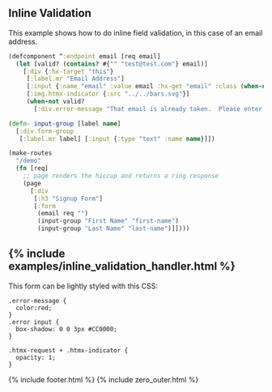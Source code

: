 ## Inline Validation

This example shows how to do inline field validation, in this case of an email address.

```clojure
(defcomponent ^:endpoint email [req email]
  (let [valid? (contains? #{"" "test@test.com"} email)]
    [:div {:hx-target "this"}
     [:label.mr "Email Address"]
     [:input {:name "email" :value email :hx-get "email" :class (when-not valid? "error")}]
     [:img.htmx-indicator {:src "../../bars.svg"}]
     (when-not valid?
       [:div.error-message "That email is already taken.  Please enter another email."])]))

(defn- input-group [label name]
  [:div.form-group
   [:label.mr label] [:input {:type "text" :name name}]])

(make-routes
  "/demo"
  (fn [req]
    ;; page renders the hiccup and returns a ring response
    (page
      [:div
       [:h3 "Signup Form"]
       [:form
        (email req "")
        (input-group "First Name" "first-name")
        (input-group "Last Name" "last-name")]])))
```

{% include examples/inline_validation_handler.html %}
---
This form can be lightly styled with this CSS:

    .error-message {
      color:red;
    }
    .error input {
      box-shadow: 0 0 3px #CC0000;
    }
    
    .htmx-request + .htmx-indicator {
      opacity: 1;
    }

{% include footer.html %}
{% include zero_outer.html %}